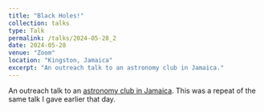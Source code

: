 ```yaml
---
title: "Black Holes!"
collection: talks
type: Talk
permalink: /talks/2024-05-28_2
date: 2024-05-28
venue: "Zoom"
location: "Kingston, Jamaica"
excerpt: "An outreach talk to an astronomy club in Jamaica."
---
```


An outreach talk to an [astronomy club in Jamaica](https://www.instagram.com/astronomyjamaica/). This was a repeat of the same talk I gave earlier that day.